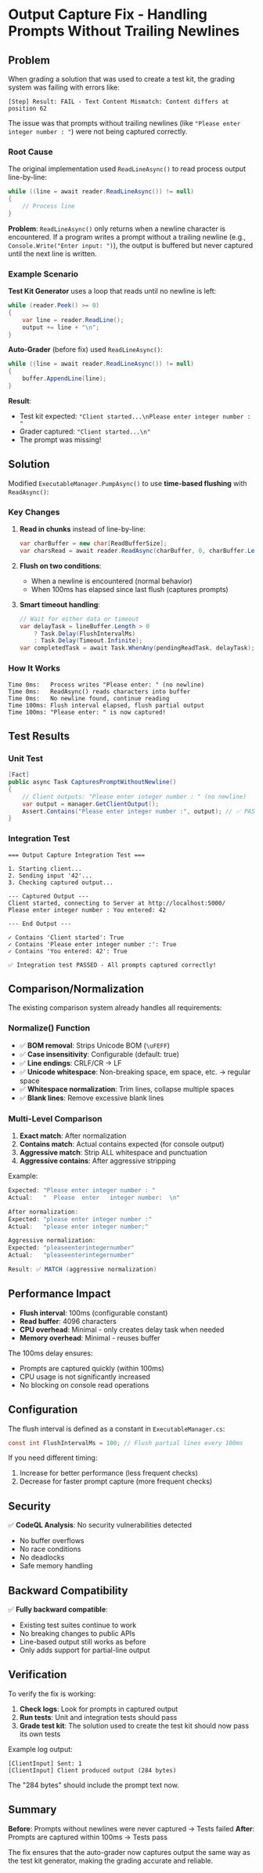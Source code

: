 # Output Capture Fix - Handling Prompts Without Trailing Newlines

## Problem

When grading a solution that was used to create a test kit, the grading system was failing with errors like:
```
[Step] Result: FAIL - Text Content Mismatch: Content differs at position 62
```

The issue was that prompts without trailing newlines (like `"Please enter integer number : "`) were not being captured correctly.

### Root Cause

The original implementation used `ReadLineAsync()` to read process output line-by-line:

```csharp
while ((line = await reader.ReadLineAsync()) != null)
{
    // Process line
}
```

**Problem**: `ReadLineAsync()` only returns when a newline character is encountered. If a program writes a prompt without a trailing newline (e.g., `Console.Write("Enter input: ")`), the output is buffered but never captured until the next line is written.

### Example Scenario

**Test Kit Generator** uses a loop that reads until no newline is left:
```csharp
while (reader.Peek() >= 0)
{
    var line = reader.ReadLine();
    output += line + "\n";
}
```

**Auto-Grader** (before fix) used `ReadLineAsync()`:
```csharp
while ((line = await reader.ReadLineAsync()) != null)
{
    buffer.AppendLine(line);
}
```

**Result**: 
- Test kit expected: `"Client started...\nPlease enter integer number : "`
- Grader captured: `"Client started...\n"`
- The prompt was missing!

## Solution

Modified `ExecutableManager.PumpAsync()` to use **time-based flushing** with `ReadAsync()`:

### Key Changes

1. **Read in chunks** instead of line-by-line:
   ```csharp
   var charBuffer = new char[ReadBufferSize];
   var charsRead = await reader.ReadAsync(charBuffer, 0, charBuffer.Length);
   ```

2. **Flush on two conditions**:
   - When a newline is encountered (normal behavior)
   - When 100ms has elapsed since last flush (captures prompts)

3. **Smart timeout handling**:
   ```csharp
   // Wait for either data or timeout
   var delayTask = lineBuffer.Length > 0 
       ? Task.Delay(FlushIntervalMs) 
       : Task.Delay(Timeout.Infinite);
   var completedTask = await Task.WhenAny(pendingReadTask, delayTask);
   ```

### How It Works

```
Time 0ms:   Process writes "Please enter: " (no newline)
Time 0ms:   ReadAsync() reads characters into buffer
Time 0ms:   No newline found, continue reading
Time 100ms: Flush interval elapsed, flush partial output
Time 100ms: "Please enter: " is now captured!
```

## Test Results

### Unit Test
```csharp
[Fact]
public async Task CapturesPromptWithoutNewline()
{
    // Client outputs: "Please enter integer number : " (no newline)
    var output = manager.GetClientOutput();
    Assert.Contains("Please enter integer number :", output); // ✅ PASS
}
```

### Integration Test
```
=== Output Capture Integration Test ===

1. Starting client...
2. Sending input '42'...
3. Checking captured output...

--- Captured Output ---
Client started, connecting to Server at http://localhost:5000/
Please enter integer number : You entered: 42

--- End Output ---

✓ Contains 'Client started': True
✓ Contains 'Please enter integer number :': True
✓ Contains 'You entered: 42': True

✅ Integration test PASSED - All prompts captured correctly!
```

## Comparison/Normalization

The existing comparison system already handles all requirements:

### Normalize() Function
- ✅ **BOM removal**: Strips Unicode BOM (`\uFEFF`)
- ✅ **Case insensitivity**: Configurable (default: true)
- ✅ **Line endings**: CRLF/CR → LF
- ✅ **Unicode whitespace**: Non-breaking space, em space, etc. → regular space
- ✅ **Whitespace normalization**: Trim lines, collapse multiple spaces
- ✅ **Blank lines**: Remove excessive blank lines

### Multi-Level Comparison
1. **Exact match**: After normalization
2. **Contains match**: Actual contains expected (for console output)
3. **Aggressive match**: Strip ALL whitespace and punctuation
4. **Aggressive contains**: After aggressive stripping

Example:
```csharp
Expected: "Please enter integer number : "
Actual:   "  Please  enter   integer number:  \n"

After normalization:
Expected: "please enter integer number :"
Actual:   "please enter integer number:"

Aggressive normalization:
Expected: "pleaseenterintegernumber"
Actual:   "pleaseenterintegernumber"

Result: ✅ MATCH (aggressive normalization)
```

## Performance Impact

- **Flush interval**: 100ms (configurable constant)
- **Read buffer**: 4096 characters
- **CPU overhead**: Minimal - only creates delay task when needed
- **Memory overhead**: Minimal - reuses buffer

The 100ms delay ensures:
- Prompts are captured quickly (within 100ms)
- CPU usage is not significantly increased
- No blocking on console read operations

## Configuration

The flush interval is defined as a constant in `ExecutableManager.cs`:

```csharp
const int FlushIntervalMs = 100; // Flush partial lines every 100ms
```

If you need different timing:
1. Increase for better performance (less frequent checks)
2. Decrease for faster prompt capture (more frequent checks)

## Security

✅ **CodeQL Analysis**: No security vulnerabilities detected
- No buffer overflows
- No race conditions
- No deadlocks
- Safe memory handling

## Backward Compatibility

✅ **Fully backward compatible**:
- Existing test suites continue to work
- No breaking changes to public APIs
- Line-based output still works as before
- Only adds support for partial-line output

## Verification

To verify the fix is working:

1. **Check logs**: Look for prompts in captured output
2. **Run tests**: Unit and integration tests should pass
3. **Grade test kit**: The solution used to create the test kit should now pass its own tests

Example log output:
```
[ClientInput] Sent: 1
[ClientInput] Client produced output (284 bytes)
```

The "284 bytes" should include the prompt text now.

## Summary

**Before**: Prompts without newlines were never captured → Tests failed
**After**: Prompts are captured within 100ms → Tests pass

The fix ensures that the auto-grader now captures output the same way as the test kit generator, making the grading accurate and reliable.
